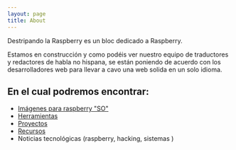 ```yaml
---
layout: page
title: About
---
```


Destripando la Raspberry es un bloc dedicado a Raspberry.

Estamos en construcción y como podéis ver nuestro equipo de traductores y redactores de habla no hispana,
se están poniendo de acuerdo con los desarrolladores web para llevar a cavo una web solida en un solo idioma.


## En el cual podremos encontrar:
* [Imágenes para raspberry "SO"](osimages.md)
* [Herramientas](tools.md)
* [Proyectos](projects.md)
* [Recursos](resources.md)
* Noticias tecnológicas (raspberry, hacking, sistemas )
